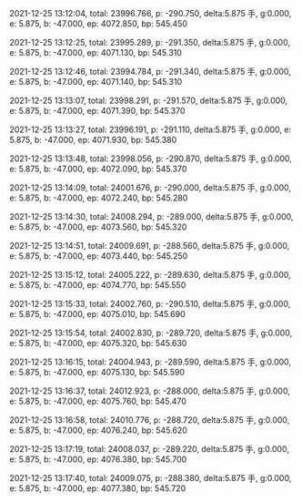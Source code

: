 2021-12-25 13:12:04, total: 23996.766, p: -290.750, delta:5.875 手, g:0.000, e: 5.875, b: -47.000, ep: 4072.850, bp: 545.450

2021-12-25 13:12:25, total: 23995.289, p: -291.350, delta:5.875 手, g:0.000, e: 5.875, b: -47.000, ep: 4071.130, bp: 545.310

2021-12-25 13:12:46, total: 23994.784, p: -291.340, delta:5.875 手, g:0.000, e: 5.875, b: -47.000, ep: 4071.140, bp: 545.310

2021-12-25 13:13:07, total: 23998.291, p: -291.570, delta:5.875 手, g:0.000, e: 5.875, b: -47.000, ep: 4071.390, bp: 545.370

2021-12-25 13:13:27, total: 23996.191, p: -291.110, delta:5.875 手, g:0.000, e: 5.875, b: -47.000, ep: 4071.930, bp: 545.380

2021-12-25 13:13:48, total: 23998.056, p: -290.870, delta:5.875 手, g:0.000, e: 5.875, b: -47.000, ep: 4072.090, bp: 545.370

2021-12-25 13:14:09, total: 24001.676, p: -290.000, delta:5.875 手, g:0.000, e: 5.875, b: -47.000, ep: 4072.240, bp: 545.280

2021-12-25 13:14:30, total: 24008.294, p: -289.000, delta:5.875 手, g:0.000, e: 5.875, b: -47.000, ep: 4073.560, bp: 545.320

2021-12-25 13:14:51, total: 24009.691, p: -288.560, delta:5.875 手, g:0.000, e: 5.875, b: -47.000, ep: 4073.440, bp: 545.250

2021-12-25 13:15:12, total: 24005.222, p: -289.630, delta:5.875 手, g:0.000, e: 5.875, b: -47.000, ep: 4074.770, bp: 545.550

2021-12-25 13:15:33, total: 24002.760, p: -290.510, delta:5.875 手, g:0.000, e: 5.875, b: -47.000, ep: 4075.010, bp: 545.690

2021-12-25 13:15:54, total: 24002.830, p: -289.720, delta:5.875 手, g:0.000, e: 5.875, b: -47.000, ep: 4075.320, bp: 545.630

2021-12-25 13:16:15, total: 24004.943, p: -289.590, delta:5.875 手, g:0.000, e: 5.875, b: -47.000, ep: 4075.130, bp: 545.590

2021-12-25 13:16:37, total: 24012.923, p: -288.000, delta:5.875 手, g:0.000, e: 5.875, b: -47.000, ep: 4075.760, bp: 545.470

2021-12-25 13:16:58, total: 24010.776, p: -288.720, delta:5.875 手, g:0.000, e: 5.875, b: -47.000, ep: 4076.240, bp: 545.620

2021-12-25 13:17:19, total: 24008.037, p: -289.220, delta:5.875 手, g:0.000, e: 5.875, b: -47.000, ep: 4076.380, bp: 545.700

2021-12-25 13:17:40, total: 24009.075, p: -288.380, delta:5.875 手, g:0.000, e: 5.875, b: -47.000, ep: 4077.380, bp: 545.720